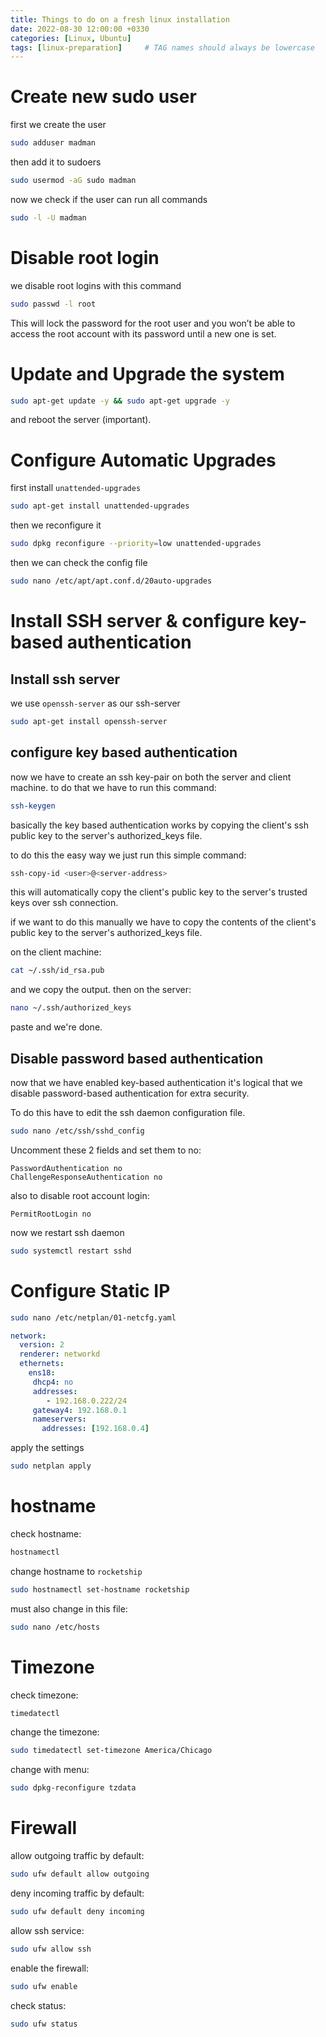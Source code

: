 ```yaml
---
title: Things to do on a fresh linux installation
date: 2022-08-30 12:00:00 +0330
categories: [Linux, Ubuntu]
tags: [linux-preparation]     # TAG names should always be lowercase
---
```

# Create new sudo user
first we create the user
```bash
sudo adduser madman
```
then add it to sudoers
```bash
sudo usermod -aG sudo madman
```
now we check if the user can run all commands
```bash
sudo -l -U madman
```

# Disable root login

we disable root logins with this command
```bash
sudo passwd -l root 
```

This will lock the password for the root user and you won’t be able to access the root account with its password until a new one is set.

# Update and Upgrade the system

```bash
sudo apt-get update -y && sudo apt-get upgrade -y
```
and reboot the server (important).

# Configure Automatic Upgrades

first install ```unattended-upgrades```

```bash
sudo apt-get install unattended-upgrades
```

then we reconfigure it
```bash
sudo dpkg reconfigure --priority=low unattended-upgrades
```

then we can check the config file
```bash
sudo nano /etc/apt/apt.conf.d/20auto-upgrades
``` 

# Install SSH server & configure key-based authentication

## Install ssh server
we use ```openssh-server``` as our ssh-server
```bash
sudo apt-get install openssh-server
```
## configure key based authentication
now we have to create an ssh key-pair on both the server and client machine.
to do that we have to run this command:
```bash
ssh-keygen
```

basically the key based authentication works by copying the client's ssh public key to the server's authorized_keys file.

to do this the easy way we just run this simple command:
```bash
ssh-copy-id <user>@<server-address>
```
this will automatically copy the client's public key to the server's trusted keys over ssh connection.

if we want to do this manually we have to copy the contents of the client's public key to the server's authorized_keys file.

on the client machine:
```bash
cat ~/.ssh/id_rsa.pub
```
and we copy the output.
then on the server:
```bash
nano ~/.ssh/authorized_keys
```
paste and we're done.

## Disable password based authentication
now that we have enabled key-based authentication it's logical that we disable password-based authentication for extra security.

To do this have to edit the ssh daemon configuration file. 

```bash
sudo nano /etc/ssh/sshd_config
```

Uncomment these 2 fields and set them to no:
```
PasswordAuthentication no
ChallengeResponseAuthentication no
```
also to disable root account login:
```
PermitRootLogin no
```
now we restart ssh daemon
```bash
sudo systemctl restart sshd
```

# Configure Static IP
```bash
sudo nano /etc/netplan/01-netcfg.yaml
```
```yaml
network:
  version: 2
  renderer: networkd
  ethernets:
    ens18:
     dhcp4: no
     addresses:
        - 192.168.0.222/24
     gateway4: 192.168.0.1
     nameservers:
       addresses: [192.168.0.4]
```
apply the settings
```bash
sudo netplan apply
```

# hostname
check hostname:
```bash
hostnamectl
```
change hostname to ```rocketship```
```bash
sudo hostnamectl set-hostname rocketship
```
must also change in this file:
```bash
sudo nano /etc/hosts
```
# Timezone

check timezone:
```bash
timedatectl
```

change the timezone:
```bash
sudo timedatectl set-timezone America/Chicago
```

change with menu:
```bash
sudo dpkg-reconfigure tzdata 
```

# Firewall
allow outgoing traffic by default:
```bash
sudo ufw default allow outgoing
```
deny incoming traffic by default:
```bash
sudo ufw default deny incoming
```
allow ssh service:
```bash
sudo ufw allow ssh
```
enable the firewall:
```bash
sudo ufw enable
```
check status:
```bash
sudo ufw status
```
